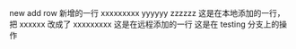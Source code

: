 ﻿new add row
新增的一行
xxxxxxxxx
yyyyyy
zzzzzz
这是在本地添加的一行，把 xxxxxx 改成了 xxxxxxxxx
这是在远程添加的一行
这是在 testing 分支上的操作
